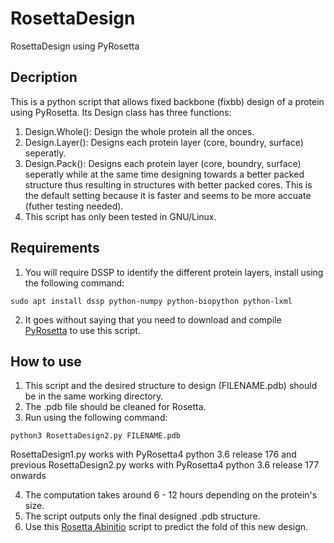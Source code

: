 # RosettaDesign
RosettaDesign using PyRosetta

## Decription
This is a python script that allows fixed backbone (fixbb) design of a protein using PyRosetta. Its Design class has three functions:
1. Design.Whole(): Design the whole protein all the onces.
2. Design.Layer(): Designs each protein layer (core, boundry, surface) seperatly.
3. Design.Pack(): Designs each protein layer (core, boundry, surface) seperatly while at the same time designing towards a better packed structure thus resulting in structures with better packed cores. This is the default setting because it is faster and seems to be more accuate (futher testing needed).
4. This script has only been tested in GNU/Linux.

## Requirements
1. You will require DSSP to identify the different protein layers, install using the following command:

`sudo apt install dssp python-numpy python-biopython python-lxml`

2. It goes without saying that you need to download and compile [PyRosetta](http://www.pyrosetta.org/) to use this script.

## How to use
1. This script and the desired structure to design (FILENAME.pdb) should be in the same working directory.
2. The .pdb file should be cleaned for Rosetta.
3. Run using the following command:

`python3 RosettaDesign2.py FILENAME.pdb`

RosettaDesign1.py works with PyRosetta4 python 3.6 release 176 and previous
RosettaDesign2.py works with PyRosetta4 python 3.6 release 177 onwards

4. The computation takes around 6 - 12 hours depending on the protein's size.
5. The script outputs only the final designed .pdb structure.
6. Use this [Rosetta Abinitio](https://github.com/sarisabban/RosettaAbinitio) script to predict the fold of this new design.
